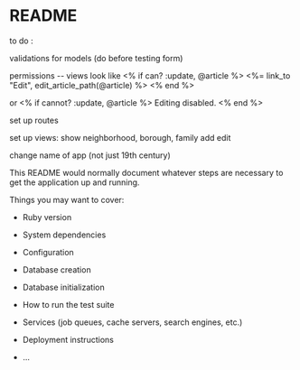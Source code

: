 # README

to do :

validations for models (do before testing form)

permissions -- views look like
<% if can? :update, @article %>
  <%= link_to "Edit", edit_article_path(@article) %>
<% end %>

  or
<% if cannot? :update, @article %>
  Editing disabled.
<% end %>


set up routes

set up views:
  show neighborhood, borough, family
  add
  edit

change name of app (not just 19th century)

This README would normally document whatever steps are necessary to get the
application up and running.

Things you may want to cover:

* Ruby version

* System dependencies

* Configuration

* Database creation

* Database initialization

* How to run the test suite

* Services (job queues, cache servers, search engines, etc.)

* Deployment instructions

* ...
